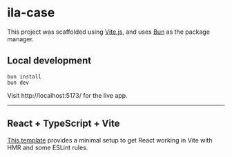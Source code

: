 # ila-case

This project was scaffolded using [Vite.js](https://vitejs.dev/), and uses [Bun](https://bun.sh/) as the package manager.

## Local development

```shell
bun install
bun dev
```

Visit http://localhost:5173/ for the live app.

---

## React + TypeScript + Vite

[This template](https://github.com/vitejs/vite-plugin-react/blob/main/packages/plugin-react/README.md) provides a minimal setup to get React working in Vite with HMR and some ESLint rules.
